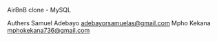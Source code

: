 AirBnB clone - MySQL

Authers 
Samuel Adebayo adebayorsamuelas@gmail.com
Mpho Kekana mphokekana736@gmail.com
